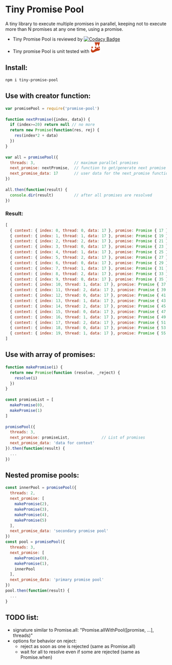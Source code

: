 # Tiny Promise Pool
A tiny library to execute multiple promises in parallel,
keeping not to execute more than N promises at any one time,
using a promise.

- Tiny Promise Pool is reviewed by [![Codacy Badge](https://api.codacy.com/project/badge/Grade/6ba3a2ddf94b42a1b28de6020117b33d)](https://www.codacy.com/app/eetay/promise-pool-js?utm_source=github.com&amp;utm_medium=referral&amp;utm_content=eetay/promise-pool-js&amp;utm_campaign=Badge_Grade)
- Tiny promise Pool is unit tested with <img src="./spec/jest.png" alt="Jest" width="32px"/>

## Install:

```bash
npm i tiny-promise-pool
```

## Use with creator function:

```javascript
var promisePool = require('promise-pool')

function nextPromise({index, data}) {
  if (index>=20) return null // no more
  return new Promise(function(res, rej) {
    res(index*2 + data)
  })
}

var all = promisePool({
  threads: 3,                 // maximum parallel promises
  next_promise: nextPromise,  // function to get/generate next promise
  next_promise_data: 17       // user data for the next_promise function
})

all.then(function(result) {
  console.dir(result)         // after all promises are resolved
})
```

### Result:

```javascript
[
  { context: { index: 0, thread: 0, data: 17 }, promise: Promise { 17 }, result: 17 },
  { context: { index: 1, thread: 1, data: 17 }, promise: Promise { 19 }, result: 19 },
  { context: { index: 2, thread: 2, data: 17 }, promise: Promise { 21 }, result: 21 },
  { context: { index: 3, thread: 0, data: 17 }, promise: Promise { 23 }, result: 23 },
  { context: { index: 4, thread: 1, data: 17 }, promise: Promise { 25 }, result: 25 },
  { context: { index: 5, thread: 2, data: 17 }, promise: Promise { 27 }, result: 27 },
  { context: { index: 6, thread: 0, data: 17 }, promise: Promise { 29 }, result: 29 },
  { context: { index: 7, thread: 1, data: 17 }, promise: Promise { 31 }, result: 31 },
  { context: { index: 8, thread: 2, data: 17 }, promise: Promise { 33 }, result: 33 },
  { context: { index: 9, thread: 0, data: 17 }, promise: Promise { 35 }, result: 35 },
  { context: { index: 10, thread: 1, data: 17 }, promise: Promise { 37 }, result: 37 },
  { context: { index: 11, thread: 2, data: 17 }, promise: Promise { 39 }, result: 39 },
  { context: { index: 12, thread: 0, data: 17 }, promise: Promise { 41 }, result: 41 },
  { context: { index: 13, thread: 1, data: 17 }, promise: Promise { 43 }, result: 43 },
  { context: { index: 14, thread: 2, data: 17 }, promise: Promise { 45 }, result: 45 },
  { context: { index: 15, thread: 0, data: 17 }, promise: Promise { 47 }, result: 47 },
  { context: { index: 16, thread: 1, data: 17 }, promise: Promise { 49 }, result: 49 },
  { context: { index: 17, thread: 2, data: 17 }, promise: Promise { 51 }, result: 51 },
  { context: { index: 18, thread: 0, data: 17 }, promise: Promise { 53 }, result: 53 },
  { context: { index: 19, thread: 1, data: 17 }, promise: Promise { 55 }, result: 55 }
]
```

## Use with array of promises:

```javascript
function makePromise(i) {
  return new Promise(function (resolve, _reject) {
    resolve(i)
  })
}

const promiseList = [
  makePromise(0),
  makePromise(1)
]

promisePool({
  threads: 3,
  next_promise: promiseList,              // List of promises
  next_promise_data: 'data for context'
}).then(function(result) {
  ...
})
```

## Nested promise pools:

```javascript
const innerPool = promisePool({
  threads: 2,
  next_promise: [
    makePromise(2),
    makePromise(3),
    makePromise(4),
    makePromise(5)
  ],
  next_promise_data: 'secondary promise pool'
})
const pool = promisePool({
  threads: 3,
  next_promise: [
    makePromise(0),
    makePromise(1),
    innerPool
  ],
  next_promise_data: 'primary promise pool'
})
pool.then(function(result) {
  ...
}
```

## TODO list:
- signature similar to Promise.all: "Promise.allWithPool([promise, ...], threads)"
- options for behavior on reject:
  - reject as soon as one is rejected (same as Promise.all)
  - wait for all to resolve even if some are rejected (same as Promise.when)

